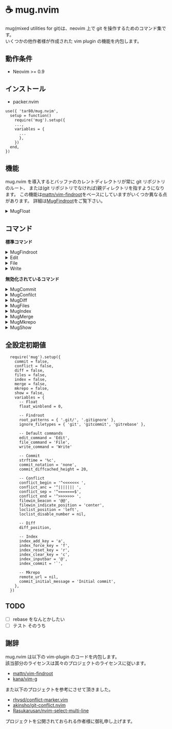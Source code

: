 # ☕ mug.nvim

mug(mixed utilities for git)は、neovim 上で git を操作するためのコマンド集です。  
いくつかの他作者様が作成された vim plugin の機能を内包します。

## 動作条件

- Neovim >= 0.9

## インストール

- packer.nvim

```lua:packer.nvim
use({ 'tar80/mug.nvim',
  setup = function()
    require('mug').setup({
    ...,
    variables = {
      ...
      },
    })
  end,
})
```

## 機能

mug.nvim を導入するとバッファのカレントディレクトリが常に git リポジトリのルート、
または(git リポジトリでなければ)親ディレクトリを指すようになります。
この機能は[mattn/vim-findroot](https://github.com/mattn/vim-findroot)をベースにしていますがいくつか異なる点があります。
詳細は[MugFindroot](#MugFindroot)をご覧下さい。

<details>
<summary>MugFloat</summary>

mug が生成するフローティングウィンドウ(MugFloat)には其々のコマンドで使用するキーマップの他に、
一律で以下のキーマップが設定されます。また、MugFloat が存在する間`<C-W>p`が上書きされ
MugFloat のフォーカスに割り当てられます。

| キー             | 説明           |
| :--------------- | :------------- |
| q, \<ESC>        | フロート閉じる |
| g?               | キーマップ参照 |
| \<count>M-[hjkl] | フロート移動   |

**variables**

- float_winblend (上書き)  
  背景の疑似透過性を指定します。

[float.webm](https://user-images.githubusercontent.com/45842304/218292617-887a15b2-39dd-41c3-8ca0-fc913868c0b5.webm)

</details>

## コマンド

**標準コマンド**

<details>
<summary>MugFindroot</summary>

```lua:
require('mug').setup({
  variables = {
    root_patterns = { '.git/', '.gitignore' },
    ignore_filetypes = { 'git', 'gitcommit', 'gitrebase' },
  }
})
```

**:MugFindroot [stopglobal|stoplocal]**

mug の標準機能です。[mattn/vim-findroot](https://github.com/mattn/vim-findroot) をベースに独自の変更を加えてあります。

- vim-findroot は標準で様々なプロジェクトルートマーカーに対応していますが、mug が対応するのは git のみです。
  また、ディレクトリを下層へ移動する時に動作を抑制するオプションはありません。

- MugFindroot は自動実行されます。手動実行時には実行結果の詳細が出力されます。
  引数`stopglobal` `stoplocal`を指定すると其々`g:mug_findroot_disable=v:true` `b:mug_findroot_disable=v:true`が設定され
  自動実行を抑制します。解除は`MugFindroot`、または`unlet g:mug_findroot_disable` `unlet b:mug_findroot_disable`を実行します。

- MugFindroot が git リポジトリを検知したとき、ブランチ名、ブランチのデタッチ状態、インデックスを取得し、
  其々`b:mug_branch_name` `b:mug_branch_info` `b:mug_branch_stats`を設定します。
  `b:mug_branch_stats`はインデックスの状態をテーブル{ s = stage, u = unstate, c = conflict }として保持します。
  ブランチのキャッシュ・デタッチ状態の取得は[kana/vim-g/branch](https://github.com/kana/vim-g)の機能を取り入れています。

**variables**

- root_patterns (上書き)

  記述フォーマットは vim-findroot の root marker patterns に倣います。優先度があり、先に記述されたパターンが優先されます。
  以下のようなディレクトリ構造を持つファイル file.vim を開いたときにカレントディレクトリは
  `root_patterns`の値により、表のように設定されます。

  ```text:
  main/
    ├ .git/
    ├ submodule/
    │   ├ .git/
    │   ├ script/
    │   │   ├ .gitignore
    │   │   └ file.vim
    │   └ .gitignore
    ├ .gitmodules
    └ .gitignore
  ```

  | root_patterns                  | current directory     |
  | :----------------------------- | :-------------------- |
  | .gitmodules, .git/, .gitignore | main                  |
  | .git/, .gitignore              | main/submodule        |
  | .gitignore                     | main/submodule/script |

- ignore_filetypes (追加)

  指定したファイルタイプは MugFindroot 自動実行の対象外となります。
  ファイルタイプに`*`(ワイルドカード)は指定できません。

</details>
<details>
<summary>Edit</summary>

```lua:
require('mug').setup({
  variables = {
    edit_command = 'Edit',
  }
})
```

**:Edit [!] [\<filespec>]**

カレントファイルの親ディレクトリを基準に`:edit[!] [<filespec>]`を実行します。

**variables**

- edit_command (上書き)

  コマンド`Edit`を別名で登録します。コマンドが不要であれば`""`空文字を指定します。

</details>
<details>
<summary>File</summary>

```lua:
require('mug').setup({
  variables = {
    file_command = 'File',
  }
})
```

**:File[!] \<newname>**

カレントファイルの親ディレクトリを基準に`:file[!] <newname>`を実行します。

**variables**

- file_command (上書き)

  コマンド`File`を別名で登録します。コマンドが不要であれば`""`空文字を指定します。

</details>
<details>
<summary>Write</summary>

```lua:
require('mug').setup({
  variables = {
    write_command = 'Write'
  }
})
```

**:Write[!]**

`:update | git add`を実行します。`!`を付けると`--force`が付加されます。

**variables**

- write_command (上書き)

  コマンド`Write`を別名で登録します。コマンドが不要であれば`""`空文字を指定します。

</details>

**無効化されているコマンド**

<details>
<summary>MugCommit</summary>

```lua:
require('mug').setup({
  commit = true,
  variables = {
  strftime = '%c',
  commit_notation = 'none',
  commit_diffcached_height = 20,
  }
})
```

**:MugCommit[!] [\<sub-command>] [\<commit-message>]**

引数なしで実行するとコミット編集バッファを開きます。`!`を付けると最初に`git add .`を実行します。  
`<sub-command>`には以下のいずれかを指定できます。

- `amend` ステージされた変更を HEAD に追加します。
- `empty` 空コミットを作成します。コミットメッセージには"empty commit(created by mug)"が設定されます。
- `fixup` コミット選択フローティングウィンドウが起動します。\<CR>で選択したコミットを対象にコミットメッセージ"fixup! \<commit>"が設定されます。
- `m <commit-message>` 直接コミットメッセージを入力できます。スペースを含む場合でも""で括る必要はありません。

**コミット編集バッファ**

コミットメッセージの詳細編集用に、`commit_notation`で指定したテンプレート(COMMIT_EDITMSG)をタブで開きます。  
コミット編集バッファには、スペルチェック、短縮入力、キーマップが設定されます。

| モード |      キー       | 説明                           |
| :----: | :-------------: | :----------------------------- |
|   n    |        ^        | スペルチェックをトグル         |
|  n,i   |       F5        | 時刻の挿入                     |
|   n    |       F6        | 差分バッファを水平方向にトグル |
|   n    |       F7        | 差分バッファを縦方向にトグル   |
|   n    | q(差分バッファ) | 差分バッファ閉じる             |

NOTE: 差分バッファはトグルしても更新されません。更新が必要なときは`:bwipeout`で一度完全に削除します。

コミット編集バッファは`git commit`で開かれたバッファではないため如何なる変更もリポジトリに影響を与えません。
コミットの作成にはコマンドを使用します。

- `:C` commit
- `:CA` commit amend
- `:CE` commit empty

**variables**

- strftime (上書き)

  `<F5>`で挿入する時刻の書式を指定します。

- commit_notation (上書き)

  コミットの形式を指定します。`conventional` `genaral` `none`が指定でき、
  指定した形式に合わせたコミットテンプレートと短縮入力が設定されます。  
  また、`mug/lua/template/`内に`<user-template>`と`<user-template>.lua`を作成し、
  `commit_notation = <user-template>`を指定することでユーザー設定が適用されます。
  `<user-template>`はコミットテンプレート、`<user-template>.lua`は短縮入力の設定です。
  スクリプト内`M.additional_settings`に関数を設定すれば、キーマップやコマンドを追加することもできます。
  記述方法は他のテンプレートを参考にしてください。

- commit_diffcached_height (上書き)

  `<F6>`で開く差分バッファの高さを指定します。

**highlights**

`MugCommit fixup`で使用

- MugLogHash `Special`
- MugLogDate `Statement`
- MugLogOwner `Conditional`
- MugLogHead `Keyword`

[commit.webm](https://user-images.githubusercontent.com/45842304/222901039-977a589f-6d05-4dc1-9fdf-7af001c971e5.webm)

</details>
<details>
<summary>MugConfilct</summary>

```lua:
require('mug').setup({
  conflict = true,
  variables = {
    loclist_position = 'left',
    loclist_disable_number = ,
    filewin_beacon = '@@',
    filewin_indicate_position = 'center',
    conflict_begin = '^<<<<<<< ',
    conflict_anc = '^||||||| ',
    conflict_sep = '^=======$',
    conflict_end = '^>>>>>>> '
    }
})
```

**:MugConflict**

新規タブを開き、`git merge`によってコンクリクトしたハンクを抽出、ロケーションリストに展開します。  
[rhysd/conflict-marker.vim](https://github.com/rhysd/conflict-marker.vim/)と似たような操作をロケーションリスト上で実行できます。
conflict-marker は、コンフリクトのあるバッファに対してキーが設定されますが、
MugConflict はロケーションリストにキーを設定します。

- ロケーションリストの表示中は`g:mug_loclist_loaded=v:true`が設定されます。
- ロケーションリストでカーソル移動するとファイルウインドウの表示位置が連動します。
- `<CR>`を押すと、カーソルと表示位置を Ours-Theirs 間で往復します。
- `w`(更新内容を保存)実行後に全てのコンフリクトが解消されていた場合、継続してコミットの作成を促す選択肢を表示します。
- undo/redo は仮対応しています。ハイライトが一致しなかったりします。
- conflict-marker と併用できます。MugConflict 実行時は重複するハイライトが上書きされます。

|      キー      | 説明                                      |
| :------------: | :---------------------------------------- |
|       q        | タブ閉じる                                |
|       w        | すべての更新内容を保存                    |
|       g?       | キーマップ参照                            |
|       o        | Ours-commit の差分でハンクを置き換え      |
|       t        | Theirs-commit の差分でハンクを置き換え    |
|       b        | Base-commit の差分でハンクを置き換え      |
|       B        | Ours, Theirs 両方の差分でハンクを置き換え |
|       ^        | filewindow の連動状態をトグル             |
| \<C-u>, \<C-d> | filewindow のカーソルを 1/2 ページ移動    |
| \<C-j>, \<C-k> | filewindow のカーソルを 1 行移動          |

**variables**

- loclist_position (上書き)  
  ロケーションリストの表示位置を指定します。

- loclist_disable_number (上書き)  
  ロケーションリストの行番号を非表示にするなら`true`を指定します。

- filewin_beacon (上書き)  
  ハンクの開始位置(signcolumn)に表示される文字を指定します。

- filewin_indicate_position (上書き)  
  ファイルウインドウ連動時の、ハンクの画面上の位置です。  
  `upper` `center` `lower`から指定します。

**highlights**

- MugConflictBeacon `Search`
- MugConflictHeader `fg=#777777 bg=#000000`
- MugConflictBase `DiffDelete`
- MugConflictTheirs `DiffAdd`
- MugConflictOurs `DiffChange`
- MugConflictBoth `Normal`をベースに赤と緑を強調した色

[conflict.webm](https://user-images.githubusercontent.com/45842304/222901105-84ba9c08-9f06-4bd9-ab33-701f8df9c4ac.webm)

</details>
<details>
<summary>MugDiff</summary>

```lua:
require('mug').setup({
  diff = true,
  variables = {
    diff_position = ,
    }
})
```

カレントファイルと指定した tree-ish との差分を vimdiff で表示します。  
差分バッファの表示中は独自のキーマップが割り当てられます。

| モード | キー | 説明                |
| :----: | :--: | :------------------ |
|  n,x   |  du  | `Diffupdate`を実行  |
|   x    |  do  | 選択範囲を`Diffget` |
|   x    |  dp  | 選択範囲を`Diffput` |
|   x    |  dd  | 選択範囲を削除      |

**:MugDiff [\<posotion>] [\<treeish>] [\<pathspec>]**

`<position>`に`:new`バッファを開き、`git cat-file -p <treeish>:<pathspec>`の結果を展開します。

- 引数`<position>`は、差分バッファを開く位置です。カレントバッファを起点に`top` `bottom` `left` `right`を指定できます。
  初期値は`diffopt`の値から決定されます。また、`diff_position`で標準の位置を指定できます。
- 引数`<treeish>`の初期値は`""`(空文字)です。
- 引数`<pathspec>`の初期値は`%`です。

**:MugDiffFetchRemote [\<posotion>] [\<branchname>] [\<pathspec>]**

`git fetch orgin <branchname>`を実行後、`<position>`に`:new`バッファを開き、`git cat-file -p origin/<branchname>:<pathspec>`の結果を展開します。

- 引数`<branchname>`の初期値は現在アクティブなブランチ名です。

**variables**

- diff_position (上書き)

  `<position>`のデファルト値を`top` `bottom` `left` `right`のいずれかに設定できます。

</details>
<details>
<summary>MugFiles</summary>

```lua:
require('mug').setup({
  files = true,
})
```

**:MugFileMove[!] \<pathspec>**

カレントファイルに対し`git mv <current-filepath> <pathspec>`を適用し、バッファを開き直します。
`<pathspec>`はカレントディレクトリを基準とします。  
`!`を付けると`--force`が付加されます。

**:MugFileRename[!] \<newname>**

カレントファイルに対し`git -C <parent-directory> mv <current-filename> <newname>`を適用し、バッファを開き直します。
`<newname>`はカレントファイルの親ディレクトリを基準とし、パスの指定はできません。  
`!`を付けると`--force`が付加されます。

**:MugFileDelete[!]**

カレントファイルをリポジトリのインデックスから削除します。  
`!`を付けるとファイル自体も削除されます。

</details>
<details>
<summary>MugIndex</summary>

```lua:
require('mug').setup({
  index = true,
  variables = {
  index_add_key = 'a',
  index_force_key = 'f',
  index_reset_key = 'r',
  index_clear_key = 'c',
  index_input_bar = '@',
  index_commit = '`',
  }
})
```

**:MugIndex[!]**

`git status`の結果をフローティングウインドウに出力します。`!`を付けると`--ignored`が付加されます。  
行ごとに Stage・Unstage・Force stage を選択でき、`<CR>`で実行されます。一番上の行を選択すると全体が選択状態になり、
最下行にはエラーが表示されます。  
MugIndex ウインドウには独自のキーマップが割り当てられます。

|  キー   | 説明                          |
| :-----: | :---------------------------- |
|    a    | 行を選択(Stage)               |
|    f    | 行を選択(Force stage)         |
|    r    | 行を選択(Unstage)             |
|    c    | 選択状態をクリア              |
|  J, K   | 行を選択(Stage)後カーソル移動 |
|   gf    | 行のパスを開く                |
|   gd    | 行のパスを`MugDiff`           |
|    @    | コミットメッセージ入力バー    |
| shift+@ | 'MugCommit'を実行             |

**variables**

- index_add_key (上書き)

  行選択(Stage)に使用するキーを指定します。

- index_force_key (上書き)

  行選択(Force stage)に使用するキーを指定します。

- index_reset_kye (上書き)

  行選択(Reset)に使用するキーを指定します。

- index_clear_key (上書き)

  選択状態をクリアするキーを指定します。

- index_input_bar (上書き)

  コミット入力バーの呼び出しキーを指定します。

- index_commit (上書き)

  `MugCommit`の実行キーを指定します。

**highlights**

- MugIndexHeader `String`
- MugIndexStage `Statement`
- MugIndexUnstage `ErrorMsg`
- MugIndexWarning `ErrorMsg`

[index.webm](https://user-images.githubusercontent.com/45842304/222901145-ee3044e0-3206-4936-8130-e319d84ac95d.webm)

</details>
<details>
<summary>MugMerge</summary>

```lua:
require('mug').setup({
  MugMerge = true,
})
```

**:MugMerge[!] \<branchname> [\<options>]**

コミットを作って、カレントブランチに\<branchname>をマージ。  
`git -c merge.conflictstyle=diff3 merge --no-ff [<options>] <branchname>`を実行し、コミットメッセージの編集を確認する選択肢を表示します。
コンフリクト発生時には、処理を継続するか中止するかの選択肢を表示します。  
[!]を付けると、\<options>の補完候補が`--strategy-option=ours` `--strategy-option=theirs`の二択になります。
また、マージ継続中は補完候補が`--abort` `--continue` `--quit`の三択になります。

**:MugMergeFF[!] \<branchname> [\<options>]**

コミットは作らず、カレントブランチに\<branchname>をマージ。  
`git merge --ff-only [<options>] <branchname>`を実行します。コンフリクト発生時はエラーを返します。  
[!]を付けると、\<options>の補完候補が`--strategy-option=ours` `--strategy-option=theirs`の二択になります。

**:MugMergeTo[!] \<branchname>**

コミットは作らず、カレントブランチを\<branchname>にマージ。  
`git fetch . <current-branch>:<branchname>`を実行します。コンフリクト発生時はエラーを返します。  
[!]を付けると、`--force`が付加されます。

[merge.webm](https://user-images.githubusercontent.com/45842304/222901247-1a4937b7-a54c-405c-9d33-7eb9cb1734c9.webm)

</details>
<details>
<summary>MugMkrepo</summary>

```lua:
require('mug').setup({
  mkrepo = true,
  variables = {
    remote_url = ,
    commit_initial_message = 'Initial commit',
  }
})
```

**:MugMkrepo [!] [\<pathspec>]**

指定したパスにリポジトリを作成後、`Initial commit`を作成し、上流ブランチを設定します。  
引数なしのときはカレントファイルの親ディレクトリに、パスを指定したときはそのパスに、名前を指定したときは
カレントファイルの親ディレクトリ下にその名前で、リポジトリを作成します。  
`!`を付けるとパス内のファイルを含めた`Initial commit`を作成します。  
すでにリポジトリが存在していたときはエラーを返します。

**variables**

- remote_url (上書き)

  リモートブランチの URL。HTTPS または、SSH を指定します。  
  未設定の場合、上流ブランチの設定は失敗します。

- commit_initial_message (上書き)

  初期化コミットに使用されるメッセージを指定します。

[mkrepo.webm](https://user-images.githubusercontent.com/45842304/219909055-10a63d23-597e-4008-a427-d67c226628c8.webm)

</details>
<details>
<summary>MugShow</summary>

```lua:
require('mug').setup({
  show = true,
  }
})
```

**:MugShow[!] \<any>**

MugShow は git とは関連のないコマンドです。引数に指定した変数、関数、コマンドの結果をフローティングウインドウに出力します。
なんでもは表示できませんがそこそこ表示されます。  
引数入力時の接頭辞(接尾辞)によって、補完候補と出力対象が選択されます。関数には引数も指定できます。
補完候補は完全には対応できていません。

| 接頭辞       | 出力対象       | 使用例                       |
| :----------- | :------------- | :--------------------------- |
| `$`          | 環境変数       | `$vim`                       |
| `_G.`        | lua 変数       | `_G._VERSION`                |
| `[gwbtv]:`   | vim 変数       | `v:version`                  |
| `&`          | vim オプション | `&rtp`                       |
| `vim.`       | 関数           | `vim.loop`, `vim.loop.cwd()` |
| `()`(接尾辞) | vim 関数       | `expand('~')`                |
| `nvim_`      | nvim 関数      | `nvim_list_runtime_paths()`  |
| `:`          | コマンド       | `:version`                   |
| `MugShow!`   | shell コマンド | `ls`, `git show`             |

[show.webm](https://user-images.githubusercontent.com/45842304/222901228-1674129e-630b-40cc-b1b6-31964a560594.webm)

</details>

## 全設定初期値

```lua:
  require('mug').setup({
    commit = false,
    conflict = false,
    diff = false,
    files = false,
    index = false,
    merge = false,
    mkrepo = false,
    show = false,
    variables = {
      -- Float
      float_winblend = 0,

      -- Findroot
      root_patterns = { '.git/', '.gitignore' },
      ignore_filetypes = { 'git', 'gitcommit', 'gitrebase' },

      -- Default commands
      edit_command = 'Edit',
      file_command = 'File',
      write_command = 'Write'

      -- Commit
      strftime = '%c',
      commit_notation = 'none',
      commit_diffcached_height = 20,

      -- Conflict
      conflict_begin = '^<<<<<<< ',
      conflict_anc = '^||||||| ',
      conflict_sep = '^=======$',
      conflict_end = '^>>>>>>> ',
      filewin_beacon = '@@',
      filewin_indicate_position = 'center',
      loclist_position = 'left',
      loclist_disable_number = nil,

      -- Diff
      diff_position,

      -- Index
      index_add_key = 'a',
      index_force_key = 'f',
      index_reset_key = 'r',
      index_clear_key = 'c',
      index_inputbar = '@',
      index_commit = '`',

      -- Mkrepo
      remote_url = nil,
      commit_initial_message = 'Initial commit',
    },
  })
```

## TODO

- [ ] rebase をなんとかしたい
- [ ] テスト そのうち

## 謝辞

mug.nvim は以下の vim-plugin のコードを内包します。  
該当部分のライセンスは其々のプロジェクトのライセンスに従います。

- [mattn/vim-findroot](https://github.com/mattn/vim-findroot)
- [kana/vim-g](https://github.com/kana/vim-g)

また以下のプロジェクトを参考にさせて頂きました。

- [rhysd/conflict-marker.vim](https://github.com/rhysd/conflict-marker.vim/)
- [akinsho/git-conflict.nvim](https://github.com/akinsho/git-conflict.nvim)
- [Rasukarusan/nvim-select-multi-line](https://github.com/Rasukarusan/nvim-select-multi-line)

プロジェクトを公開されておられる作者様に御礼申し上げます。
